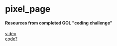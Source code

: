 # pixel_page




#### Resources from completed GOL "coding challenge"   
[video](https://www.youtube.com/watch?v=FWSR_7kZuYg&vl=en)  
[code?](https://github.com/CodingTrain/website/tree/main/CodingChallenges/CC_085_The_Game_of_Life/P5)
